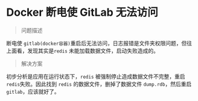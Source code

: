 # Docker 断电使 GitLab 无法访问

> 问题描述

断电使 `gitlab(docker容器)`重启后无法访问，日志报错是文件夹权限问题，但往上面看，发现其实是`redis` 未能加载数据文件，启动失败造成的。

> 解决方案

初步分析是应用在运行状态下，`redis` 被强制停止造成数据文件不完整，重启 `redis`失败。因此找到  `redis` 的数据文件，删掉了数据文件 `dump.rdb`，然后重启 `gitlab`，应该就好了。